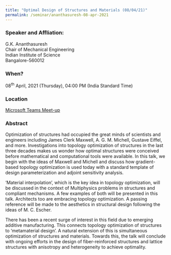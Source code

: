 ```yaml
---
title: "Optimal Design of Structures and Materials (08/04/21)"
permalink: /seminar/ananthasuresh-08-apr-2021
---
```

### Speaker and Affliation:
G.K. Ananthasuresh <br>
Chair of Mechanical Engineering<br>
Indian Institute of Science<br>
Bangalore-560012<br>

### When?
08<sup>th</sup> April, 2021 (Thursday), 04:00 PM (India Standard Time)

### Location
<a href="https://teams.microsoft.com/l/meetup-join/19%3ameeting_ZDBlY2RkOGItYjMwMS00NmVhLTk4MTctYzZjMTMxY2I5MGEy%40thread.v2/0?context=%7b%22Tid%22%3a%226f15cd97-f6a7-41e3-b2c5-ad4193976476%22%2c%22Oid%22%3a%2237cbbc90-5847-4c97-858e-f150a9d01371%22%7d" target="_blank">Microsoft Teams Meet-up</a>

### Abstract
 Optimization of structures had occupied the great minds of scientists and engineers including James Clerk Maxwell, A. G. M. Michell, Gustave Eiffel, and more. Investigations into topology optimization of structures in the last three decades makes us wonder how optimal structures were conceived before mathematical and computational tools were available. In this talk, we begin with the ideas of Maxwell and Michell and discuss how gradient-based topology optimization is used today with a standard template of design parameterization and adjoint sensitivity analysis. 

‘Material interpolation’, which is the key idea in topology optimization, will be discussed in the context of Multiphysics problems in structures and compliant mechanisms. A few examples of both will be presented in this talk. Architects too are embracing topology optimization. A passing reference will be made to the aesthetics in structural design following the ideas of M. C. Escher. 

There has been a recent surge of interest in this field due to emerging additive manufacturing. This connects topology optimization of structures to ‘metamaterial design’. A natural extension of this is simultaneous optimization of structures and materials. Towards this, the talk will conclude with ongoing efforts in the design of fiber-reinforced structures and lattice structures with anisotropy and heterogeneity to achieve optimality. <br>

  
